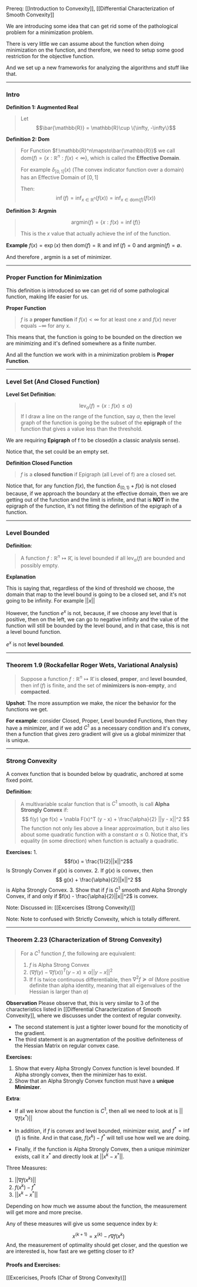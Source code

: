 Prereq: 
[[Introduction to Convexity]], [[Differential Characterization of Smooth Convexity]]

We are introducing some idea that can get rid some of the pathological problem for a minimization problem. 

There is very little we can assume about  the function when doing minimization on the function, and therefore, we need to setup some good restriction for the objective function. 

And we set up a new frameworks for analyzing the algorithms and stuff like that.

---
### **Intro**
**Definition 1: Augmented Real**

> Let 
> $$\bar{\mathbb{R}} = \mathbb{R}\cup \{\infty, -\infty\}$$

**Definition 2: Dom**

> For Function $f:\mathbb{R}^n\mapsto\bar{\mathbb{R}}$ we call $\text{dom}(f) = \{x: \mathbb{R}^n: f(x) < \infty\}$, which is called the **Effective Domain**. 
> 
> For example $\delta_{[0, 1]}(x)$ (The convex indicator function over a domain) has an Effective Domain of $[0, 1]$
> 
> Then: 
> $$\inf(f) = \inf_{x\in\mathbb{R}^n}(f(x))= \inf_{x \in\text{dom}(f)} (f(x))$$

**Definition 3: Argmin**

> $$
> \text{argmin}(f) = \{x: f(x) = \inf(f)\}
> $$
>
> This is the $x$ value that actually achieve the inf of the function. 

**Example**
$f(x) = \exp(x)$ then $\text{dom}(f) = \mathbb{R}$ and $\inf(f) = 0$ and $\text{argmin}(f) = \emptyset$. 

And therefore , $\text{argmin}$ is a set of minimizer. 

---
### **Proper Function for Minimization**

This definition is introduced so we can get rid of some pathological function, making life easier for us. 

**Proper Function**

> $f$ is a **proper function** if $f(x) < \infty$ for at least one $x$ and $f(x)$ never equals $-\infty$ for any x. 

This means that, the function is going to be bounded on the direction we are minimizing and it's defined somewhere as a finite number. 

And all the function we work with in a minimization problem is **Proper Function**. 

---
### **Level Set (And Closed Function)**

**Level Set Definition**: 

> $$
> \text{lev}_\alpha(f) = \{
> x: f(x)\le \alpha
> \}
> $$
> If I draw a line on the range of the function, say $\alpha$, then the level graph of the function is going be the subset of the **epigraph** of the function that gives a value less than the threshold. 

We are requiring **Epigraph** of f to be closed(in a classic analysis sense). 

Notice that, the set could be an empty set. 

**Definition Closed Function**

> $f$ is a **closed function** if Epigraph (all Level of f) are a closed set. 

Notice that, for any function $f(x)$, the function $\delta_{(0,1)} + f(x)$ is not closed because, if we approach the boundary at the effective domain, then we are getting out of the function and the limit is infinite, and that is **NOT** in the epigraph of the function, it's not fitting the definition of the epigraph of a function. 

---
### **Level Bounded** 

**Definition**:

> A function $f:\mathbb{R}^n\mapsto \mathbb{\bar{R}}$, is level bounded if all $\text{lev}_\alpha(f)$  are bounded and possibly empty. 

**Explanation**

This is saying that, regardless of the kind of threshold we choose, the domain that map to the level bound is going to be a closed set, and it's not going to be infinity. For example $||x||$

However, the function $e^x$ is not, because, if we choose any level that is positive, then on the left, we can go to negative infinity and the value of the function will still be bounded by the level bound, and in that case, this is not a level bound function. 

$e^x$ is not **level bounded**. 

---
### **Theorem 1.9 (Rockafellar Roger Wets, Variational Analysis)**

> Suppose a function $f:\mathbb{R}^n \mapsto \mathbb{\bar{R}}$ is **closed**, **proper**, and **level bounded**, then $\inf(f)$ is finite, and the set of **minimizers is non-empty**, and **compacted**. 

**Upshot**: 
The more assumption we make, the nicer the behavior for the functions we get. 

**For example**:
consider Closed, Proper, Level bounded Functions, then they have a minimizer, and if we add $C^1$ as a necessary condition and it's convex, then a function that gives zero gradient will give us a global minimizer that is unique. 

---
### **Strong Convexity**

A convex function that is bounded below by quadratic, anchored at some fixed point. 

**Definition**: 

> A multivariable scalar function that is $C^1$ smooth, is call **Alpha Strongly Convex** if: 
> $$
> f(y) \ge f(x) + \nabla F(x)^T (y - x) + \frac{\alpha}{2} ||y - x||^2
> $$
> The function not only lies above a linear approximation, but it also lies about some quadratic function with a constant $\alpha \le 0$. Notice that, it's equality (in some direction) when function is actually a quadratic. 

**Exercises:**
1. 
$$f(x) = \frac{1}{2}||x||^2$$
Is Strongly Convex if $g(x)$ is convex. 
2. 
If $g(x)$ is convex, then 
$$
g(x) + \frac{\alpha}{2}||x||^2
$$
is Alpha Strongly Convex.
3. 
Show that if $f$ is $C^1$ smooth and Alpha Strongly Convex, if and only if $f(x) - \frac{\alpha}{2}||x||^2$ is convex.

Note: Discussed in: [[Excercises (Strong Convexity)]]

Note: Note to confused with Strictly Convexity, which is totally different. 

---
### **Theorem 2.23 (Characterization of Strong Convexity)**

> For a $C^1$ function $f$, the following are equivalent: 
> 1. $f$ is Alpha Strong Convex 
> 2. $(\nabla f(y) - \nabla f(x))^T(y - x)\ge \alpha ||y - x||^2$ 
> 3. If f is twice continuous differentiable, then $\nabla^2 f \succcurlyeq \alpha I$ (More positive definite than alpha identity, meaning that all eigenvalues of the Hessian is larger than $\alpha$)

**Observation**
Please observe that, this is very similar to 3 of the characteristics listed in [[Differential Characterization of Smooth Convexity]], where we discusses under the context of regular convexity. 
* The second statement is just a tighter lower bound for the monoticity of the gradient. 
* The third statement is an augmentation of the positive definiteness of the Hessian Matrix on regular convex case.

**Exercises:**
1. Show that every Alpha Strongly Convex function is level bounded. 
If Alpha strongly convex, then the minimizer has to exist. 
3. Show that an Alpha Strongly Convex function must have a **unique Minimizer**. 

**Extra**: 
* If all we know about the function is $C^1$, then all we need to look at is $||\nabla f(x^*)||$


* In addition, if $f$ is convex and level bounded, minimizer exist, and $f^* = \inf(f)$ is finite. And in that case, $f(x^k) - f^*$ will tell use how well we are doing. 

* Finally, if the function is Alpha Strongly Convex, then a unique minimizer exists, call it $x^*$ and directly look at $||x^k - x^*||$. 

Three Measures: 
1. $||\nabla f(x^k)||$
2. $f(x^k) - f^*$
3. $||x^k - x^*||$

Depending on how much we assume about the function, the measurement will get more and more precise. 

Any of these measures will give us some sequence index by $k$: 

$$
x^{(k + 1)} = x^{(k)} - r \nabla f(x^k)
$$
And, the measurement of optimality should get closer, and the question we are interested is, how fast are we getting closer to it? 

#### Proofs and Exercises: 
[[Excericises, Proofs (Char of Strong Convexity)]]